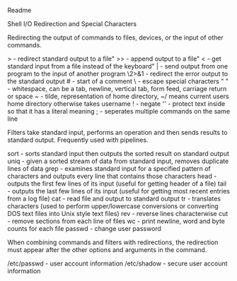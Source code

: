 Readme

Shell I/O Redirection and Special Characters

Redirecting the output of commands to files, devices, or the input of other commands.

\> - redirect standard output to a file"
\>> - append output to a file"
\< - get standard input from a file instead of the keyboard"
\| - send output from one program to the input of another program
\2>&1 - redirect the error output to the standard output
\# - start of a comment
\\ - escape special characters
\" " - whitespace, can be a tab, newline, vertical tab, form feed, carriage return or space
\~ - tilde, representation of home directory, \~/ means current users home directory otherwise takes username
\! - negate
\'' - protect text inside so that it has a literal meaning
\; - seperates multiple commands on the same line

Filters take standard input, performs an operation and then sends results to standard output. Frequently used with pipelines.

sort - sorts standard input then outputs the sorted result on standard output
uniq - given a sorted stream of data from standard input, removes duplicate lines of data
grep - examines standard input for a specified pattern of characters and outputs every line that contains those characters
head - outputs the first few lines of its input (useful for getting header of a file)
tail - outputs the last few lines of its input (useful for getting most recent entries from a log file)
cat - read file and output to standard output
tr - translates characters (used to perform upper/lowercase conversions or converting DOS text files into Unix style text files)
rev - reverse lines characterwise
cut - remove sections from each line of files
wc - print newline, word and byte counts for each file
passwd - change user password

When combining commands and filters with redirections, the redirection must appear after the other options and arguments in the command.

\/etc\/passwd - user account information
\/etc\/shadow - secure user account information